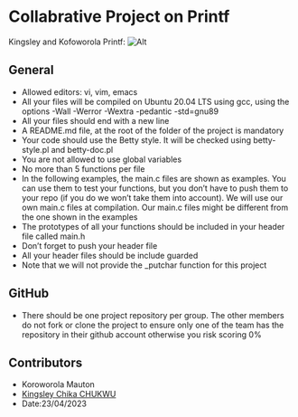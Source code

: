 # Collabrative Project on Printf


Kingsley and Kofoworola Printf:
![Alt](https://s3.amazonaws.com/intranet-projects-files/holbertonschool-low_level_programming/228/printf.png "Title")

## General
- Allowed editors: vi, vim, emacs
- All your files will be compiled on Ubuntu 20.04 LTS using gcc, using the options -Wall -Werror -Wextra -pedantic -std=gnu89
- All your files should end with a new line
- A README.md file, at the root of the folder of the project is mandatory
- Your code should use the Betty style. It will be checked using betty-style.pl and betty-doc.pl
- You are not allowed to use global variables
- No more than 5 functions per file
- In the following examples, the main.c files are shown as examples. You can use them to test your functions, but you don’t have to push them to your repo (if you do we won’t take them into account). We will use our own main.c files at compilation. Our main.c files might be different from the one shown in the examples
- The prototypes of all your functions should be included in your header file called main.h
- Don’t forget to push your header file
- All your header files should be include guarded
- Note that we will not provide the _putchar function for this project

## GitHub
- There should be one project repository per group. The other members do not fork or clone the project to ensure only one of the team has the repository in their github account otherwise you risk scoring 0%

## Contributors
* Koroworola Mauton	
* [Kingsley Chika CHUKWU](https://github.com/KingVik-Planet "Kingsley Chika CHUKWU")
* Date:23/04/2023		


